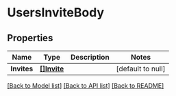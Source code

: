 # UsersInviteBody

## Properties
Name | Type | Description | Notes
------------ | ------------- | ------------- | -------------
**Invites** | [**[]Invite**](Invite.md) |  | [default to null]

[[Back to Model list]](../README.md#documentation-for-models) [[Back to API list]](../README.md#documentation-for-api-endpoints) [[Back to README]](../README.md)

